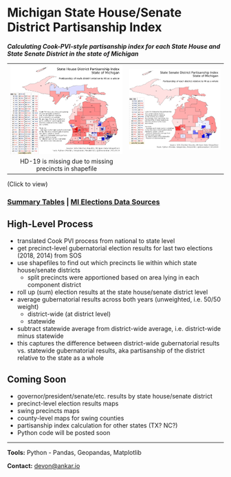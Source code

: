 # Michigan State House/Senate District Partisanship Index

***Calculating Cook-PVI-style partisanship index for each State House and State Senate District in the state of Michigan***

|  |  |
|:----:|:----:|
| [![State House District Partisanship Index](https://raw.githubusercontent.com/dcadata/michigan-district-partisanship-index/master/pvi-maps/State%20House%20District%20Partisanship%20Index_table.png)](https://raw.githubusercontent.com/dcadata/michigan-district-partisanship-index/master/pvi-maps/State%20House%20District%20Partisanship%20Index_table.png) | [![State Senate District Partisanship Index](https://raw.githubusercontent.com/dcadata/michigan-district-partisanship-index/master/pvi-maps/State%20Senate%20District%20Partisanship%20Index_table.png)](https://raw.githubusercontent.com/dcadata/michigan-district-partisanship-index/master/pvi-maps/State%20Senate%20District%20Partisanship%20Index_table.png) |
| HD-19 is missing due to missing precincts in shapefile |  |

(Click to view)

### [Summary Tables](https://github.com/dcadata/michigan-district-partisanship-index/tree/master/pvi-tables) | [MI Elections Data Sources](https://github.com/dcadata/michigan-district-partisanship-index/blob/master/michigan-elections-data-sources.md)

## High-Level Process

* translated Cook PVI process from national to state level
* get precinct-level gubernatorial election results for last two elections (2018, 2014) from SOS
* use shapefiles to find out which precincts lie within which state house/senate districts
  * split precincts were apportioned based on area lying in each component district
* roll up (sum) election results at the state house/senate district level
* average gubernatorial results across both years (unweighted, i.e. 50/50 weight)
  * district-wide (at district level)
  * statewide
* subtract statewide average from district-wide average, i.e. district-wide minus statewide
* this captures the difference between district-wide gubernatorial results vs. statewide gubernatorial results, aka partisanship of the district relative to the state as a whole

## Coming Soon

* governor/president/senate/etc. results by state house/senate district
* precinct-level election results maps
* swing precincts maps
* county-level maps for swing counties
* partisanship index calculation for other states (TX? NC?)
* Python code will be posted soon

***

**Tools:** Python - Pandas, Geopandas, Matplotlib

**Contact:** [devon@ankar.io](devon@ankar.io)
